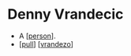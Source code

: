 # Denny Vrandecic

- A [[person]].
- [[pull]] [[vrandezo]]


[//begin]: # "Autogenerated link references for markdown compatibility"
[person]: person "Person"
[pull]: pull "Pull"
[vrandezo]: vrandezo "Vrandezo"
[//end]: # "Autogenerated link references"